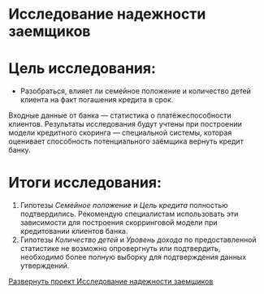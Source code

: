 # Исследование надежности заемщиков
# **Цель исследования:**
* Разобраться, влияет ли семейное положение и количество детей клиента на факт погашения кредита в срок. 

Входные данные от банка — статистика о платёжеспособности клиентов.
Результаты исследования будут учтены при построении модели кредитного скоринга — специальной системы, которая оценивает способность потенциального заёмщика вернуть кредит банку.
# **Итоги исследования:**
1. Гипотезы *Семейное положение* и *Цель кредита* полностью подтвердились. Рекомендую специалистам использовать эти зависимости для построения скорринговой модели при кредитовании клиентов банка.
2. Гипотезы *Количество детей* и *Уровень дохода* по предоставленной статистике не возможно опровергнуть или подтвердить, необходимо более полную выборку для подтверждения данных утверждений.

[Развернуть проект Исследование надежности заемщиков](https://github.com/LeonidRadostev/Yandex-Practicum-Projects/blob/146093ffaef5dafab4b8ad038b1b1756f23807e8/Project%201.%20Music%20of%20big%20cities/music_of_big_cities.ipynb)
